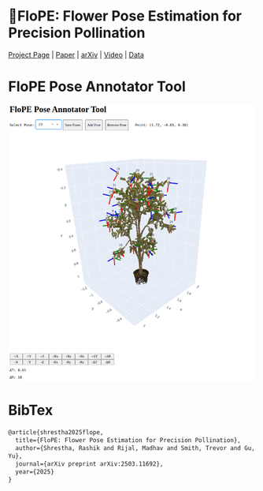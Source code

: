 # 🌻FloPE: Flower Pose Estimation for Precision Pollination

[Project Page](https://wvu-irl.github.io/flope-irl/)   |   [Paper](https://arxiv.org/pdf/2503.11692)   |   [arXiv](https://arxiv.org/abs/2503.11692)   |   [Video](https://www.youtube.com/watch?v=7FnDFMThjGs)   |   [Data](https://github.com/wvu-irl/flope/releases/tag/release1)

# FloPE Pose Annotator Tool

![FloPE Pose Annotator Tool](media/flope_annotator.png)

# BibTex

```
@article{shrestha2025flope,
  title={FloPE: Flower Pose Estimation for Precision Pollination},
  author={Shrestha, Rashik and Rijal, Madhav and Smith, Trevor and Gu, Yu},
  journal={arXiv preprint arXiv:2503.11692},
  year={2025}
}
```
